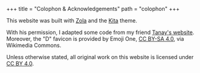 +++
title = "Colophon & Acknowledgements"
path = "colophon"
+++

This website was built with [Zola](https://www.getzola.org/) and the [Kita](https://www.getzola.org/themes/kita/) theme. 

With his permission, I adapted some code from my friend [Tanay's website](https://github.com/TanayB11/me). Moreover, the "D" favicon is provided by Emoji One, [CC BY-SA 4.0](https://creativecommons.org/licenses/by-sa/4.0), via Wikimedia Commons.

Unless otherwise stated, all original work on this website is licensed under [CC BY 4.0](https://creativecommons.org/licenses/by/4.0/deed.en).